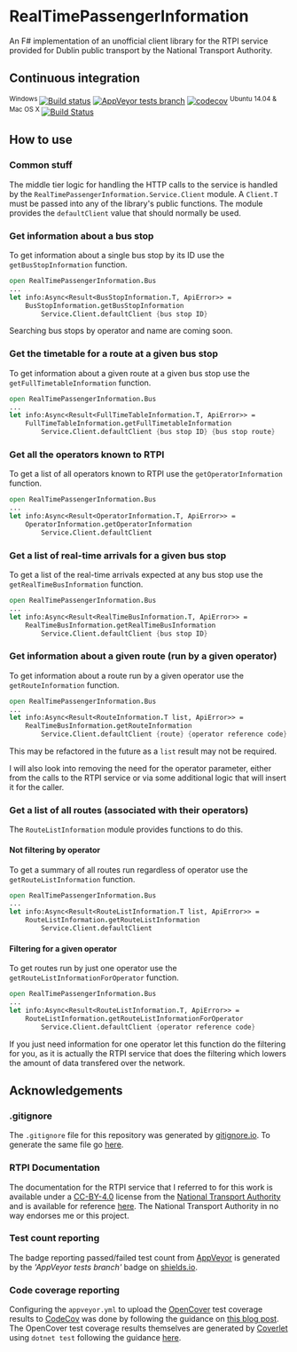 # RealTimePassengerInformation

An F# implementation of an unofficial client library for the RTPI service provided for Dublin public transport by the National Transport Authority.

## Continuous integration

<sup>Windows </sup>[![Build status](https://ci.appveyor.com/api/projects/status/6oqf0manxpf59h01/branch/master?svg=true)](https://ci.appveyor.com/project/m-harrison/realtimepassengerinformation/branch/master)
[![AppVeyor tests branch](https://img.shields.io/appveyor/tests/m-harrison/realtimepassengerinformation/master.svg)](https://ci.appveyor.com/project/m-harrison/realtimepassengerinformation)
[![codecov](https://codecov.io/gh/m-harrison/RealTimePassengerInformation/branch/master/graph/badge.svg)](https://codecov.io/gh/m-harrison/RealTimePassengerInformation)
<sup>Ubuntu 14.04 & Mac OS X </sup>[![Build Status](https://travis-ci.org/m-harrison/RealTimePassengerInformation.svg?branch=master)](https://travis-ci.org/m-harrison/RealTimePassengerInformation)

## How to use

### Common stuff

The middle tier logic for handling the HTTP calls to the service is handled by the `RealTimePassengerInformation.Service.Client` module. A `Client.T` must be passed into any of the library's public functions. The module provides the `defaultClient` value that should normally be used.

### Get information about a bus stop

To get information about a single bus stop by its ID use the `getBusStopInformation` function.

```fsharp
open RealTimePassengerInformation.Bus
...
let info:Async<Result<BusStopInformation.T, ApiError>> =
    BusStopInformation.getBusStopInformation
        Service.Client.defaultClient {bus stop ID}
```

Searching bus stops by operator and name are coming soon.

### Get the timetable for a route at a given bus stop

To get information about a given route at a given bus stop use the `getFullTimetableInformation` function.

```fsharp
open RealTimePassengerInformation.Bus
...
let info:Async<Result<FullTimeTableInformation.T, ApiError>> =
    FullTimeTableInformation.getFullTimetableInformation
        Service.Client.defaultClient {bus stop ID} {bus stop route}
```

### Get all the operators known to RTPI

To get a list of all operators known to RTPI use the `getOperatorInformation` function.

```fsharp
open RealTimePassengerInformation.Bus
...
let info:Async<Result<OperatorInformation.T, ApiError>> =
    OperatorInformation.getOperatorInformation
        Service.Client.defaultClient
```

### Get a list of real-time arrivals for a given bus stop

To get a list of the real-time arrivals expected at any bus stop use the `getRealTimeBusInformation` function.

```fsharp
open RealTimePassengerInformation.Bus
...
let info:Async<Result<RealTimeBusInformation.T, ApiError>> =
    RealTimeBusInformation.getRealTimeBusInformation
        Service.Client.defaultClient {bus stop ID}
```

### Get information about a given route (run by a given operator)

To get information about a route run by a given operator use the `getRouteInformation` function.

```fsharp
open RealTimePassengerInformation.Bus
...
let info:Async<Result<RouteInformation.T list, ApiError>> =
    RealTimeBusInformation.getRouteInformation
        Service.Client.defaultClient {route} {operator reference code}
```

This may be refactored in the future as a `list` result may not be required.

I will also look into removing the need for the operator parameter, either from the calls to the RTPI service or via some additional logic that will insert it for the caller.

### Get a list of all routes (associated with their operators)

The `RouteListInformation` module provides functions to do this.

#### Not filtering by operator

To get a summary of all routes run regardless of operator use the `getRouteListInformation` function.

```fsharp
open RealTimePassengerInformation.Bus
...
let info:Async<Result<RouteListInformation.T list, ApiError>> =
    RouteListInformation.getRouteListInformation
        Service.Client.defaultClient
```

#### Filtering for a given operator

To get routes run by just one operator use the `getRouteListInformationForOperator` function.

```fsharp
open RealTimePassengerInformation.Bus
...
let info:Async<Result<RouteListInformation.T, ApiError>> =
    RouteListInformation.getRouteListInformationForOperator
        Service.Client.defaultClient {operator reference code}
```

If you just need information for one operator let this function do the filtering for you, as it is actually the RTPI service that does the filtering which lowers the amount of data transfered over the network.

## Acknowledgements

### .gitignore

The `.gitignore` file for this repository was generated by [gitignore.io](https://www.gitignore.io/). To generate the same file go [here](https://www.gitignore.io/api/fsharp,visualstudio).

### RTPI Documentation

The documentation for the RTPI service that I referred to for this work is available under a [CC-BY-4.0](https://creativecommons.org/licenses/by/4.0/) license from the [National Transport Authority](https://data.smartdublin.ie/organization/national-transport-authority) and is available for reference [here](https://data.smartdublin.ie/dataset/real-time-passenger-information-rtpi-for-dublin-bus-bus-eireann-luas-and-irish-rail). The National Transport Authority in no way endorses me or this project.

### Test count reporting

The badge reporting passed/failed test count from [AppVeyor](https://www.appveyor.com/) is generated by the _'AppVeyor tests branch'_ badge on [shields.io](https://shields.io/#/examples/build).

### Code coverage reporting

Configuring the `appveyor.yml` to upload the [OpenCover](https://github.com/OpenCover/opencover) test coverage results to [CodeCov](https://codecov.io/) was done by following the guidance on [this blog post](https://www.appveyor.com/blog/2017/03/17/codecov/). The OpenCover test coverage results themselves are generated by [Coverlet](https://github.com/tonerdo/coverlet) using `dotnet test` following the guidance [here](https://github.com/tonerdo/coverlet/blob/master/README.md).